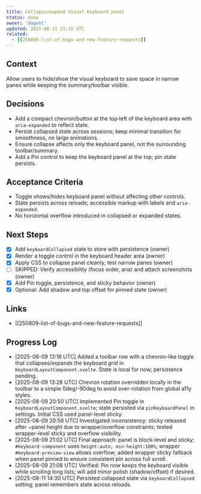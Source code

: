 ```yaml
---
title: Collapse/expand Visual Keyboard panel
status: done
owner: '@agent'
updated: 2025-08-11 23:15 UTC
related:
  - [[250809-list-of-bugs-and-new-feature-requests]]
---
```


## Context

Allow users to hide/show the visual keyboard to save space in narrow panes while keeping the summary/toolbar visible.

## Decisions

- Add a compact chevron/button at the top‑left of the keyboard area with `aria-expanded` to reflect state.
- Persist collapsed state across sessions; keep minimal transition for smoothness, no large animations.
- Ensure collapse affects only the keyboard panel, not the surrounding toolbar/summary.
- Add a Pin control to keep the keyboard panel at the top; pin state persists.

## Acceptance Criteria

- Toggle shows/hides keyboard panel without affecting other controls.
- State persists across reloads; accessible markup with labels and `aria-expanded`.
- No horizontal overflow introduced in collapsed or expanded states.

## Next Steps

- [x] Add `keyboardCollapsed` state to store with persistence (owner)
- [x] Render a toggle control in the keyboard header area (owner)
- [x] Apply CSS to collapse panel cleanly; test narrow panes (owner)
- [ ] SKIPPED: Verify accessibility (focus order, aria) and attach screenshots (owner)
- [x] Add Pin toggle, persistence, and sticky behavior (owner)
- [x] Optional: Add shadow and top offset for pinned state (owner)

## Links

- [[250809-list-of-bugs-and-new-feature-requests]]

## Progress Log

- [2025-08-09 13:18 UTC] Added a toolbar row with a chevron-like toggle that collapses/expands the keyboard grid in `KeyboardLayoutComponent.svelte`. State is local for now; persistence pending.
- [2025-08-09 13:28 UTC] Chevron rotation overridden locally in the toolbar to a simple 0deg/-90deg to avoid over-rotation from global a11y styles.
- [2025-08-09 20:50 UTC] Implemented Pin toggle in `KeyboardLayoutComponent.svelte`; state persisted via `pinKeyboardPanel` in settings. Initial CSS used panel-level sticky.
- [2025-08-09 20:56 UTC] Investigated inconsistency: sticky released after ~panel height due to wrapper/overflow constraints; tested wrapper-level sticky and overflow visibility.
- [2025-08-09 21:02 UTC] Final approach: panel is block-level and sticky; `#keyboard-component` uses `height:auto; min-height:100%`; wrapper `#keyboard-preview-view` allows overflow; added wrapper sticky fallback when panel pinned to ensure consistent pin across full scroll.
- [2025-08-09 21:08 UTC] Verified: Pin now keeps the keyboard visible while scrolling long lists; will add minor polish (shadow/offset) if desired.
- [2025-08-11 14:30 UTC] Persisted collapsed state via `keyboardCollapsed` setting; panel remembers state across reloads.
